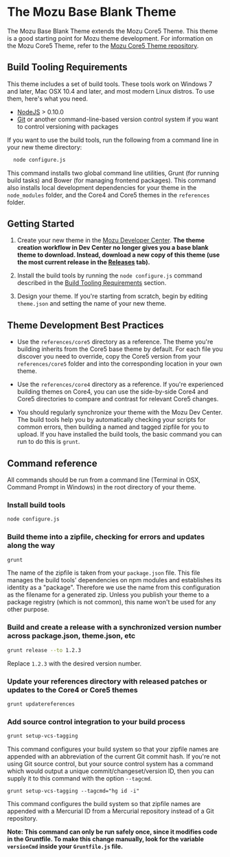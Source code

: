 # The Mozu Base Blank Theme

The Mozu Base Blank Theme extends the Mozu Core5 Theme. This theme is a good starting point for Mozu theme development. For information on the Mozu Core5 Theme, refer to the [Mozu Core5 Theme repository](https://github.com/Mozu/core-theme).

## Build Tooling Requirements

This theme includes a set of build tools. These tools work on Windows 7 and later, Mac OSX 10.4 and later, and most modern Linux distros. To use them, here's what you need.

* [NodeJS](http://nodejs.org) > 0.10.0 
* [Git](http://git-scm.com/) or another command-line-based version control system if you want to control versioning with packages

If you want to use the build tools, run the following from a command line in your new theme directory:
```bash
  node configure.js
```

This command installs two global command line utilities, Grunt (for running build tasks) and Bower (for managing frontend packages). This command also installs local development dependencies for your theme in the `node_modules` folder, and the Core4 and Core5 themes in the `references` folder.

## Getting Started

1.  Create your new theme in the [Mozu Developer Center](https://developer.mozu.com/Console/theme). **The theme creation workflow in Dev Center no longer gives you a base blank theme to download. Instead, download a new copy of this theme (use the most current release in the [Releases](https://github.com/mozu/base-blank-theme/releases) tab).**

2.  Install the build tools by running the `node configure.js` command described in the [Build Tooling Requirements](#build-tooling-requirements) section.

3. Design your theme. If you're starting from scratch, begin by editing `theme.json` and setting the name of your new theme.

## Theme Development Best Practices

*   Use the `references/core5` directory as a reference. The theme you're building inherits from the Core5 base theme by default. For each file you discover you need to override, copy the Core5 version from your `references/core5` folder and into the corresponding location in your own theme. 

*   Use the `references/core4` directory as a reference. If you're experienced building themes on Core4, you can use the side-by-side Core4 and Core5 directories to compare and contrast for relevant Core5 changes.

*   You should regularly synchronize your theme with the Mozu Dev Center. The build tools help you by automatically checking your scripts for common errors, then building a named and tagged zipfile for you to upload. If you have installed the build tools, the basic command you can run to do this is `grunt`.

## Command reference

All commands should be run from a command line (Terminal in OSX, Command Prompt in Windows) in the root directory of your theme.

### Install build tools
```bash
node configure.js
```

### Build theme into a zipfile, checking for errors and updates along the way
```bash
grunt
```
The name of the zipfile is taken from your `package.json` file. This file manages the build tools' dependencies on npm modules and establishes its identity as a "package". Therefore we use the name from this configuration as the filename for a generated zip. Unless you publish your theme to a package registry (which is not common), this name won't be used for any other purpose.

### Build and create a release with a synchronized version number across package.json, theme.json, etc
```bash
grunt release --to 1.2.3
```
Replace `1.2.3` with the desired version number.

### Update your references directory with released patches or updates to the Core4 or Core5 themes
```bash
grunt updatereferences
```

### Add source control integration to your build process
```bash
grunt setup-vcs-tagging
```
This command configures your build system so that your zipfile names are appended with an abbreviation of the current Git commit hash. If you're not using Git source control, but your source control system has a command which would output a unique commit/changeset/version ID, then you can supply it to this command with the option `--tagcmd`.

```
grunt setup-vcs-tagging --tagcmd="hg id -i"
```
This command configures the build system so that zipfile names are appended with a Mercurial ID from a Mercurial repository instead of a Git repository.

**Note: This command can only be run safely once, since it modifies code in the Gruntfile. To make this change manually, look for the variable `versionCmd` inside your `Gruntfile.js` file.**